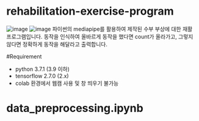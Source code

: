 # rehabilitation-exercise-program
![image](https://github.com/HyejiYu/rehabilitation-exercise-program/assets/65165556/0c6cb568-5a19-46bd-8697-7bc6b5b1c2f5)
![image](https://github.com/HyejiYu/rehabilitation-exercise-program/assets/65165556/3d28fc03-ab21-42b8-8aa6-6b2abc537f9f)
파이썬의 mediapipe를 활용하여 제작된 수부 부상에 대한 재활 프로그램입니다. 동작을 인식하여 올바르게 동작을 했다면 count가 올라가고, 그렇지 않다면 정확하게 동작을 해달라고 출력합니다.

#Requirement
- python 3.7.1 (3.9 이하)
- tensorflow 2.7.0 (2.x)
- colab 환경에서 웹캠 사용 및 창 띄우기 불가능

# data_preprocessing.ipynb










